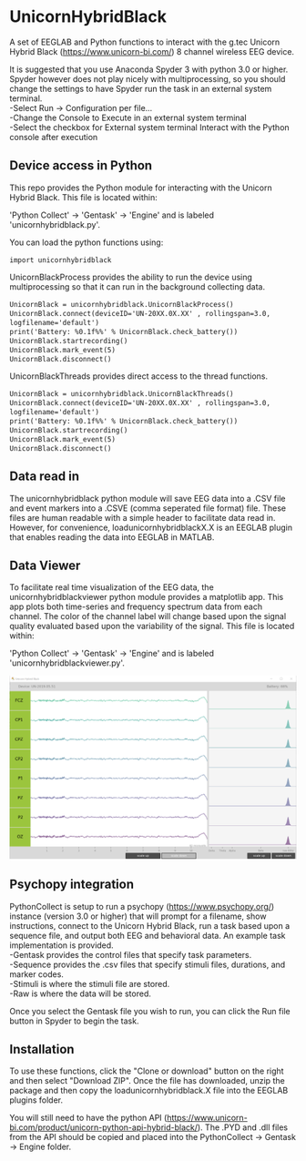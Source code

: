 UnicornHybridBlack
==============

A set of EEGLAB and Python functions to interact with the g.tec Unicorn Hybrid Black (https://www.unicorn-bi.com/) 
8 channel wireless EEG device.  

It is suggested that you use Anaconda Spyder 3 with python 3.0 or higher. Spyder however does not play nicely with
multiprocessing, so you should change the settings to have Spyder run the task in an external system terminal.   
-Select Run -> Configuration per file...   
-Change the Console to Execute in an external system terminal  
-Select the checkbox for External system terminal Interact with the Python console after execution  


Device access in Python
------------

This repo provides the Python module for interacting with the Unicorn Hybrid Black. This file is located within:

'Python Collect' -> 'Gentask' -> 'Engine' and is labeled 'unicornhybridblack.py'.  

You can load the python functions using:

    import unicornhybridblack

UnicornBlackProcess provides the ability to run the device using multiprocessing so that it can run in the 
background collecting data. 

    UnicornBlack = unicornhybridblack.UnicornBlackProcess() 
    UnicornBlack.connect(deviceID='UN-20XX.0X.XX' , rollingspan=3.0, logfilename='default')
    print('Battery: %0.1f%%' % UnicornBlack.check_battery())
    UnicornBlack.startrecording()
    UnicornBlack.mark_event(5) 
    UnicornBlack.disconnect()
    

UnicornBlackThreads provides direct access to the thread functions.
  
    UnicornBlack = unicornhybridblack.UnicornBlackThreads()
    UnicornBlack.connect(deviceID='UN-20XX.0X.XX' , rollingspan=3.0, logfilename='default')
    print('Battery: %0.1f%%' % UnicornBlack.check_battery())
    UnicornBlack.startrecording()
    UnicornBlack.mark_event(5)
    UnicornBlack.disconnect()


Data read in
------------
The unicornhybridblack python module will save EEG data into a .CSV file and event markers into a .CSVE 
(comma seperated file format) file. These files are human readable with a simple header to facilitate 
data read in. However, for convenience, loadunicornhybridblackX.X is an EEGLAB plugin that enables reading
the data into EEGLAB in MATLAB.


Data Viewer
------------
To facilitate real time visualization of the EEG data, the unicornhybridblackviewer python module provides
a matplotlib app. This app plots both time-series and frequency spectrum data from each channel. The
color of the channel label will change based upon the signal quality evaluated based upon the variability
of the signal. This file is located within:

'Python Collect' -> 'Gentask' -> 'Engine' and is labeled 'unicornhybridblackviewer.py'.  

<p align="center"><img src="/screencaps/screencap_UnicornViewer.png?raw=true" width="900" alt="screencap Unicorn Viewer"></p>

Psychopy integration
------------
PythonCollect is setup to run a psychopy (https://www.psychopy.org/) instance (version 3.0 or higher) that
will prompt for a filename, show instructions, connect to the Unicorn Hybrid Black, run a task based upon
a sequence file, and output both EEG and behavioral data. An example task implementation is provided.    
-Gentask provides the control files that specify task parameters.   
-Sequence provides the .csv files that specify stimuli files, durations, and marker codes.   
-Stimuli is where the stimuli file are stored.   
-Raw is where the data will be stored.  

Once you select the Gentask file you wish to run, you can click the Run file button in Spyder to begin the task.


Installation
------------
To use these functions, click the "Clone or download" button on the right and then select "Download ZIP".
Once the file has downloaded, unzip the package and then copy the loadunicornhybridblack.X file into the EEGLAB plugins
folder.

You will still need to have the python API (https://www.unicorn-bi.com/product/unicorn-python-api-hybrid-black/). The .PYD and .dll files from the API should be copied and placed into the PythonCollect -> Gentask -> Engine folder.
